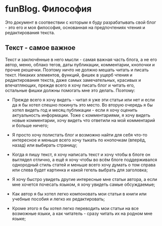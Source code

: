 funBlog. Философия
==================

Это документ в соотвествии с которым я буду разрабатывать свой блог -
это его и моя философия, основанная на предпочтениях чтения и
редактирования текста.

Текст - самое важное
--------------------

Текст и заключённые в него мысли - самая важная часть блога, а не его
автор, меню, облако тегов, даты публикации, комментарии, кнопочки и прочие
рюшечки. Поэтому ничто не должно мешать читать и писать текст. Никаких
элементов, функций, фишек в ущерб чтения и редактирования текста, даже
самых замечательных, красивых и впечатляющих, прежде всего я хочу
писать блог и читать его, остальные фишки должны помогать мне 
это делать. Поэтому:

- Прежде всего я хочу видеть - читал я уже эти статьи или нет и если
  да я бы хотел спешно покинуть это место. Во вторую очередь я бы
  хотел видеть год и месяц публикации - если я хочу оценить
  актуальность информации. Тоже с комментариями, я хочу видеть новые
  комментарии, хочу видеть что ответили на мой комментарий и больше
  ничего;

- Я просто хочу полистать блог и возможно найти для себя что-то
  интересное и меньше всего хочу тыкать по кнопочкам (вперёд, назад)
  или выбирать страницу;

- Когда я пишу текст, я хочу написать текст и хочу чтобы в блоге он
  выглядел отлично, а ещё я хочу чтобы во всём блоге поддерживался 
  однородный стиль статей и меньше всего хочу думать о том справа или
  слева будет картинка и какой гегель выбрать для заголовка;

- Я хочу быстро увидеть другие интересные мне статьи автора, а если
  мне хочется почесать языком, я хочу увидеть самые обсуждаемые;

- Как автор я бы хотел легко компоновать мои статьи в книги или
  учебные пособия и легко их редактировать;

- Кроме этого я бы хотел легко переводить мои статьи на все возможные
  языки, а как читатель - сразу читать их на родном мне языке;
